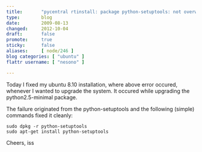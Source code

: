 ```yaml
---
title:       "pycentral rtinstall: package python-setuptools: not overwriting local files"
type:        blog
date:        2009-08-13
changed:     2012-10-04
draft:       false
promote:     true
sticky:      false
aliases:     [ node/246 ]
blog categories: [ "ubuntu" ]
flattr username: [ "nesono" ]

---
```


<!--more-->
Today I fixed my ubuntu 8.10 installation, where above error occured, whenever I wanted to upgrade the system. It occured while upgrading the python2.5-minimal package.
<!--break-->

The failure originated from the python-setuptools and the following (simple) commands fixed it cleanly:

<pre><code class="bash">sudo dpkg -r python-setuptools
sudo apt-get install python-setuptools</code></pre>

Cheers, iss
